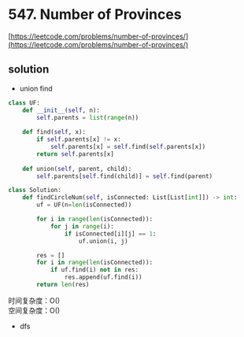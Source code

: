 # 547. Number of Provinces
[https://leetcode.com/problems/number-of-provinces/](https://leetcode.com/problems/number-of-provinces/)


## solution

- union find
```python
class UF:
    def __init__(self, n):
        self.parents = list(range(n))
    
    def find(self, x):
        if self.parents[x] != x:
            self.parents[x] = self.find(self.parents[x])
        return self.parents[x]
    
    def union(self, parent, child):
        self.parents[self.find(child)] = self.find(parent)

class Solution:
    def findCircleNum(self, isConnected: List[List[int]]) -> int:
        uf = UF(n=len(isConnected))

        for i in range(len(isConnected)):
            for j in range(i):
                if isConnected[i][j] == 1:
                    uf.union(i, j)

        res = []
        for i in range(len(isConnected)):
            if uf.find(i) not in res:
                res.append(uf.find(i))
        return len(res)
```
时间复杂度：O() <br>
空间复杂度：O()

- dfs
```python

```
